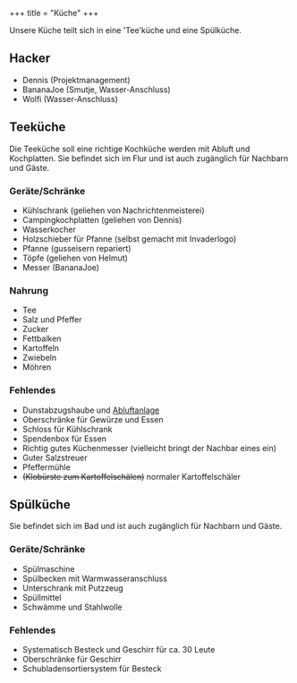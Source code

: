 +++
title = "Küche"
+++

Unsere Küche teilt sich in eine \'Tee\'küche und eine Spülküche.

## Hacker

- Dennis (Projektmanagement)
- BananaJoe (Smutje, Wasser-Anschluss)
- Wolfi (Wasser-Anschluss)

## Teeküche

Die Teeküche soll eine richtige Kochküche werden mit Abluft und
Kochplatten. Sie befindet sich im Flur und ist auch zugänglich für
Nachbarn und Gäste.

### Geräte/Schränke

- Kühlschrank (geliehen von Nachrichtenmeisterei)
- Campingkochplatten (geliehen von Dennis)
- Wasserkocher
- Holzschieber für Pfanne (selbst gemacht mit Invaderlogo)
- Pfanne (gusseisern repariert)
- Töpfe (geliehen von Helmut)
- Messer (BananaJoe)

### Nahrung

- Tee
- Salz und Pfeffer
- Zucker
- Fettbalken
- Kartoffeln
- Zwiebeln
- Möhren

### Fehlendes

- Dunstabzugshaube und [Abluftanlage](/projekte/abluftanlage/)
- Oberschränke für Gewürze und Essen
- Schloss für Kühlschrank
- Spendenbox für Essen
- Richtig gutes Küchenmesser (vielleicht bringt der Nachbar eines ein)
- Guter Salzstreuer
- Pfeffermühle
- ~~(Klobürste zum Kartoffelschälen)~~ normaler Kartoffelschäler

## Spülküche

Sie befindet sich im Bad und ist auch zugänglich für Nachbarn und Gäste.

### Geräte/Schränke

- Spülmaschine
- Spülbecken mit Warmwasseranschluss
- Unterschrank mit Putzzeug
- Spüllmittel
- Schwämme und Stahlwolle

### Fehlendes

- Systematisch Besteck und Geschirr für ca. 30 Leute
- Oberschränke für Geschirr
- Schubladensortiersystem für Besteck
